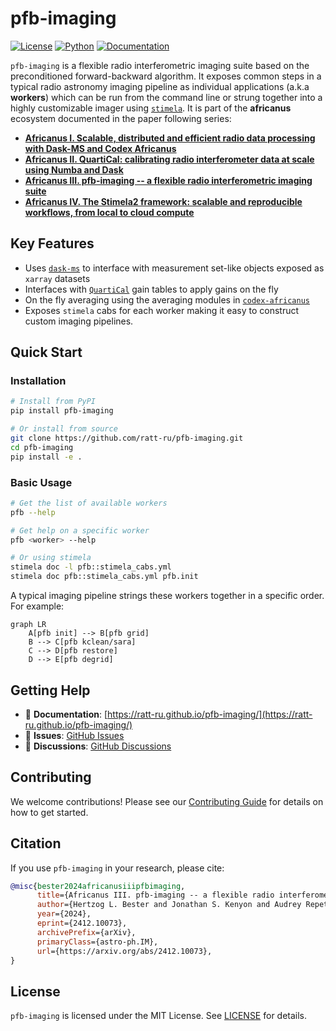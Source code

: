 # pfb-imaging

[![License](https://img.shields.io/badge/License-MIT-blue.svg)](https://opensource.org/licenses/MIT)
[![Python](https://img.shields.io/badge/python-3.10%2B-blue.svg)](https://www.python.org/downloads/)
[![Documentation](https://img.shields.io/badge/docs-GitHub%20Pages-blue.svg)](https://ratt-ru.github.io/pfb-imaging/)

`pfb-imaging` is a flexible radio interferometric imaging suite based on the preconditioned forward-backward algorithm. It exposes common steps in a typical radio astronomy imaging pipeline as individual applications (a.k.a **workers**) which can be run from the command line or strung together into a highly customizable imager using [`stimela`](https://github.com/caracal-pipeline/stimela). It is part of the **africanus** ecosystem documented in the paper following series:

- [**Africanus I. Scalable, distributed and efficient radio data processing with Dask-MS and Codex Africanus**](https://arxiv.org/abs/2412.12052)
- [**Africanus II. QuartiCal: calibrating radio interferometer data at scale using Numba and Dask**](https://arxiv.org/abs/2412.10072)
- [**Africanus III. pfb-imaging -- a flexible radio interferometric imaging suite**](https://arxiv.org/abs/2412.10073)
- [**Africanus IV. The Stimela2 framework: scalable and reproducible workflows, from local to cloud compute**](https://arxiv.org/abs/2412.10080)


## Key Features

- Uses [`dask-ms`](https://github.com/ratt-ru/dask-ms) to interface with measurement set-like objects exposed as `xarray` datasets 
- Interfaces with [`QuartiCal`](https://github.com/ratt-ru/QuartiCal) gain tables to apply gains on the fly
- On the fly averaging using the averaging modules in [`codex-africanus`](https://github.com/ratt-ru/codex-africanus)
- Exposes `stimela` cabs for each worker making it easy to construct custom imaging pipelines. 

## Quick Start

### Installation

```bash
# Install from PyPI
pip install pfb-imaging

# Or install from source
git clone https://github.com/ratt-ru/pfb-imaging.git
cd pfb-imaging
pip install -e .
```

### Basic Usage

```bash
# Get the list of available workers 
pfb --help

# Get help on a specific worker
pfb <worker> --help

# Or using stimela
stimela doc -l pfb::stimela_cabs.yml
stimela doc pfb::stimela_cabs.yml pfb.init
```

A typical imaging pipeline strings these workers together in a specific order. For example:

```mermaid
graph LR
    A[pfb init] --> B[pfb grid]
    B --> C[pfb kclean/sara]
    C --> D[pfb restore]
    D --> E[pfb degrid]
```

## Getting Help

- 📖 **Documentation**: [https://ratt-ru.github.io/pfb-imaging/](https://ratt-ru.github.io/pfb-imaging/)
- 🐛 **Issues**: [GitHub Issues](https://github.com/ratt-ru/pfb-imaging/issues)
- 💬 **Discussions**: [GitHub Discussions](https://github.com/ratt-ru/pfb-imaging/discussions)

## Contributing

We welcome contributions! Please see our [Contributing Guide](contributing.md) for details on how to get started.

## Citation

If you use `pfb-imaging` in your research, please cite:

```bibtex
@misc{bester2024africanusiiipfbimaging,
      title={Africanus III. pfb-imaging -- a flexible radio interferometric imaging suite}, 
      author={Hertzog L. Bester and Jonathan S. Kenyon and Audrey Repetti and Simon J. Perkins and Oleg M. Smirnov and Tariq Blecher and Yassine Mhiri and Jakob Roth and Ian Heywood and Yves Wiaux and Benjamin V. Hugo},
      year={2024},
      eprint={2412.10073},
      archivePrefix={arXiv},
      primaryClass={astro-ph.IM},
      url={https://arxiv.org/abs/2412.10073}, 
}
```

## License

`pfb-imaging` is licensed under the MIT License. See [LICENSE](https://github.com/ratt-ru/pfb-imaging/blob/main/LICENSE) for details.